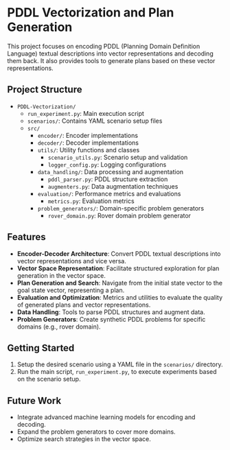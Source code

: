 # PDDL Vectorization and Plan Generation

This project focuses on encoding PDDL (Planning Domain Definition Language) textual descriptions into vector representations and decoding them back. It also provides tools to generate plans based on these vector representations.

## Project Structure

- `PDDL-Vectorization/`
  - `run_experiment.py`: Main execution script
  - `scenarios/`: Contains YAML scenario setup files
  - `src/`
    - `encoder/`: Encoder implementations
    - `decoder/`: Decoder implementations
    - `utils/`: Utility functions and classes
      - `scenario_utils.py`: Scenario setup and validation
      - `logger_config.py`: Logging configurations
    - `data_handling/`: Data processing and augmentation
      - `pddl_parser.py`: PDDL structure extraction
      - `augmenters.py`: Data augmentation techniques
    - `evaluation/`: Performance metrics and evaluations
      - `metrics.py`: Evaluation metrics
    - `problem_generators/`: Domain-specific problem generators
      - `rover_domain.py`: Rover domain problem generator



## Features

- **Encoder-Decoder Architecture**: Convert PDDL textual descriptions into vector representations and vice versa.
- **Vector Space Representation**: Facilitate structured exploration for plan generation in the vector space.
- **Plan Generation and Search**: Navigate from the initial state vector to the goal state vector, representing a plan.
- **Evaluation and Optimization**: Metrics and utilities to evaluate the quality of generated plans and vector representations.
- **Data Handling**: Tools to parse PDDL structures and augment data.
- **Problem Generators**: Create synthetic PDDL problems for specific domains (e.g., rover domain).

## Getting Started

1. Setup the desired scenario using a YAML file in the `scenarios/` directory.
2. Run the main script, `run_experiment.py`, to execute experiments based on the scenario setup.

## Future Work

- Integrate advanced machine learning models for encoding and decoding.
- Expand the problem generators to cover more domains.
- Optimize search strategies in the vector space.
